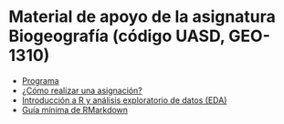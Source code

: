 # Material de apoyo de la asignatura Biogeografía (código UASD, GEO-1310)

* [Programa](programa-biogeografia-geo1310.md)
* [¿Cómo realizar una asignación?](ref/como-hacer-una-asignacion.md)
* [Introducción a R y análisis exploratorio de datos (EDA)](ref/introduccion-a-r.md)
* [Guía mínima de RMarkdown](ref/guia-minima-de-rmarkdown.md)
